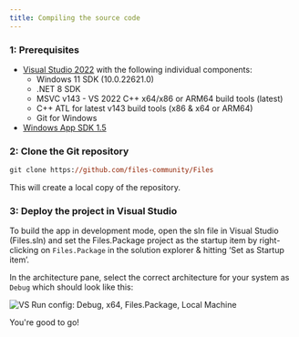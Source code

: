 ```yaml
---
title: Compiling the source code
---
```


### 1: Prerequisites

- [Visual Studio 2022](https://visualstudio.microsoft.com/vs/) with the following individual components:
  - Windows 11 SDK (10.0.22621.0)
  - .NET 8 SDK
  - MSVC v143 - VS 2022 C++ x64/x86 or ARM64 build tools (latest)
  - C++ ATL for latest v143 build tools (x86 & x64 or ARM64)
  - Git for Windows
- [Windows App SDK 1.5](https://learn.microsoft.com/windows/apps/windows-app-sdk/downloads#current-releases)

### 2: Clone the Git repository

```ps
git clone https://github.com/files-community/Files
```

This will create a local copy of the repository.

### 3: Deploy the project in Visual Studio

To build the app in development mode, open the sln file in Visual Studio (Files.sln) and set the Files.Package project as the startup item by right-clicking on `Files.Package` in the solution explorer & hitting ‘Set as Startup item’.

In the architecture pane, select the correct architecture for your system as `Debug` which should look like this:

![VS Run config: Debug, x64, Files.Package, Local Machine](/docs-resources/vs-architecture-config.png)

You're good to go!
